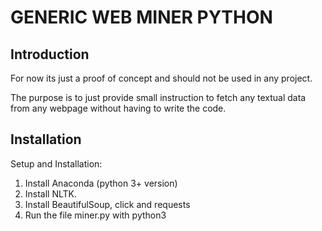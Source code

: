 # GENERIC WEB MINER PYTHON

## Introduction

For now its just a proof of concept and should not be used in any project.

The purpose is to just provide small instruction to fetch any textual data from any webpage without having to write the code.

## Installation

Setup and Installation:

1.  Install Anaconda (python 3+ version)
2.  Install NLTK.
3.  Install BeautifulSoup, click and requests
4.  Run the file miner.py with python3